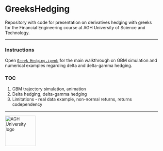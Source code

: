 # GreeksHedging
Repository with code for presentation on derivatives hedging with greeks for the Financial Engineering course at AGH University of Science and Technology.

---
### Instructions
Open [`Greek Hedging.ipynb`](https://github.com/PiotMik/GreeksHedging/blob/main/Greek%20Hedging.ipynb) for the main walkthrough on GBM simulation and numerical examples regarding delta and delta-gamma hedging.

### TOC
1. GBM trajectory simulation, animation
2. Delta hedging, delta-gamma hedging
3. Limitations - real data example, non-normal returns, returns codependency


---
<img src="https://www.agh.edu.pl/fileadmin/default/templates/images/uczelnia/siw/znak/symetryczny/en/dwuwiersz/agh_nzw_s_en_2w_wbr_rgb_150ppi.jpg" alt="AGH University logo" width="100"/>  
